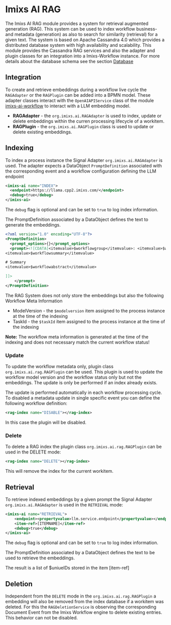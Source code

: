 # Imixs AI RAG

The Imixs AI RAG module provides a system for retrieval augmented generation (RAG). This system can be used to index workflow business- and metadata (generation) as also to search for similarity (retrieval) for a given text. The system is based on Apache Cassandra 4.0 which provides a distributed database system with high availability and scalability.
This module provides the Cassandra RAG services and also the adapter and plugin classes for an integration into a Imixs-Workflow instance.
For more details about the database schema see the section [Database](./doc/DATABASE.md)

## Integration

To create and retrieve embeddings during a workflow live cycle the `RAGAdapter` or the `RAGPlugin` can be added into a BPMN model.
These adapter classes interact with the `OpenAIAPIService` class of the module [imixs-ai-workflow](../imixs-ai-workflow/README.md) to interact with a LLM embedding model.

- **RAGAdapter** - the `org.imixs.ai.RAGAdapter` is used to index, update or delete embeddings within the curren processing lifecycle of a workitem.
- **RAGPlugin** - the `org.imixs.ai.RAGPlugin` class is used to update or delete existing embeddings.

## Indexing

To index a process instance the Signal Adapter `org.imixs.ai.RAGAdapter` is used. The adapter expects a DataObject `PromptDefinition` associated with the corresponding event and a workflow configuration defining the LLM endpoint

```xml
<imixs-ai name="INDEX">
  <endpoint>https://llama.cpp2.imixs.com/</endpoint>
  <debug>true</debug>
</imixs-ai>
```

The `debug` flag is optional and can be set to `true` to log index information.

The PromptDefinition associated by a DataObject defines the text to generate the embeddings.

```xml
<?xml version="1.0" encoding="UTF-8"?>
<PromptDefinition>
  <prompt_options>{}</prompt_options>
  <prompt><![CDATA[<itemvalue>$workflowgroup</itemvalue>: <itemvalue>$workflowstatus</itemvalue>
<itemvalue>$workflowsummary</itemvalue>

# Summary
<itemvalue>$workflowabstract</itemvalue>

]]>
    </prompt>
</PromptDefinition>
```

The RAG System does not only store the embeddings but also the following Workflow Meta Information

- ModelVersion - the `$modelversion` item assigned to the process instance at the time of the indexing
- TaskId - the `$taskId` item assigned to the process instance at the time of the indexing

**Note:** The workflow meta information is generated at the time of the indexing and does not necessary match the current workflow status!

### Update

To update the workflow metadata only, plugin class `org.imixs.ai.rag.RAGPlugin` can be used.
This plugin is used to update the workflow model version and the workflow status only but not the embeddings. The update is only be performed if an index already exists.

The update is performed automatically in each workflow processing cycle. To disabled a metadata update in single specific event you can define the following workflow definition:

```xml
<rag-index name="DISABLE"></rag-index>
```

In this case the plugin will be disabled.

### Delete

To delete a RAG index the plugin class `org.imixs.ai.rag.RAGPlugin` can be used in the DELETE mode:

```xml
<rag-index name="DELETE"></rag-index>
```

This will remove the index for the current workitem.

## Retrieval

To retrieve indexed embeddings by a given prompt the Signal Adapter `org.imixs.ai.RAGAdapter` is used in the `RETRIEVAL` mode:

```xml
<imixs-ai name="RETRIEVAL">
    <endpoint><propertyvalue>llm.service.endpoint</propertyvalue></endpoint>
    <item-ref>[ITEMNAME]</item-ref>
    <debug>true</debug>
</imixs-ai>
```

The `debug` flag is optional and can be set to `true` to log index information.

The PromptDefinition associated by a DataObject defines the text to be used to retrieve the embeddings.

The result is a list of $uniueIDs stored in the item [item-ref]

## Deletion

Independent from the `DELETE` mode in the `org.imixs.ai.rag.RAGPlugin` a embedding will also be removed from the index database if a workitem was deleted. For this the `RAGDeletionService` is observing the corresponding Document Event from the Imixs Workflow engine to delete existing entries. This behavior can not be disabled.
